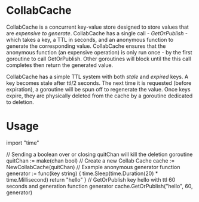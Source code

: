 CollabCache
===========

CollabCache is a concurrent key-value store designed to store values that are *expensive to generate*. CollabCache has a single call - *GetOrPublish* - which takes a key, a TTL in seconds, and an anonymous function to generate the corresponding value. CollabCache ensures that the anonymous function (an expensive operation) is only run once - by the first goroutine to call GetOrPublish. Other goroutines will block until the this call completes then return the generated value. 

CollabCache has a simple TTL system with both *stale* and *expired* keys. A key becomes stale after ttl/2 seconds. The next time it is requested (before expiration), a goroutine will be spun off to regenerate the value. Once keys expire, they are physically deleted from the cache by a goroutine dedicated to deletion. 

Usage
===========
  import "time"
  
  // Sending a boolean over or closing quitChan will kill the deletion goroutine
  quitChan := make(chan bool)
  // Create a new Collab Cache
  cache := NewCollabCache(quitChan)
  // Example anonymous generator function
  generator := func(key string) { 
    time.Sleep(time.Duration(20) * time.Millisecond)
    return "hello"
  }
  // GetOrPublish key hello with ttl 60 seconds and generation function generator
  cache.GetOrPublish("hello", 60, generator)
  

